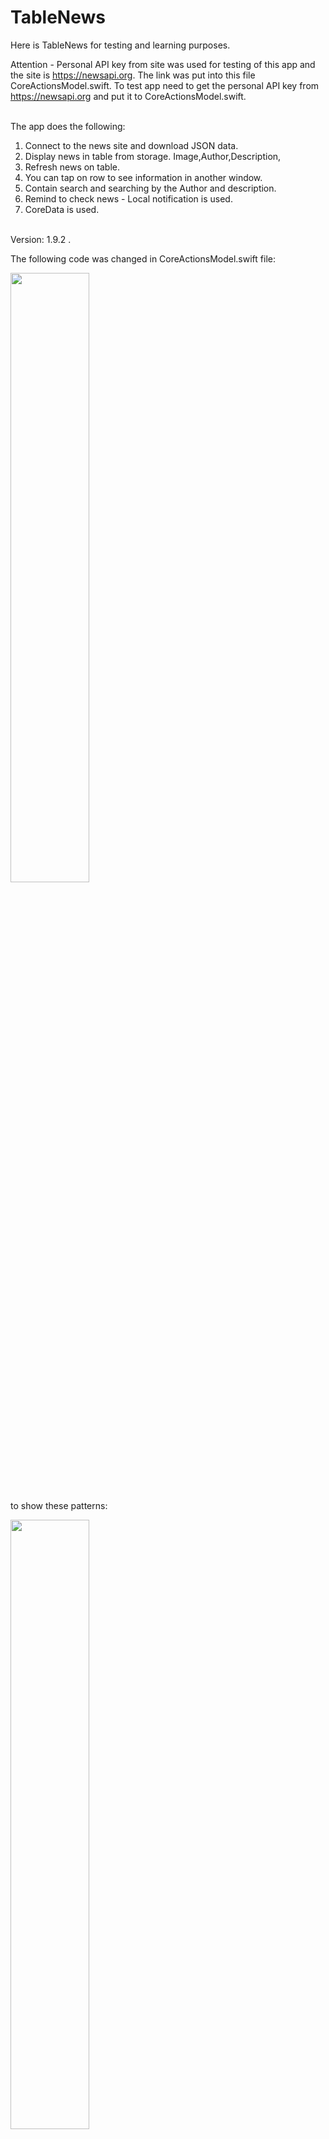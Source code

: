 # TableNews
Here is TableNews for testing and learning purposes.

Attention - Personal API key from site was used for testing of this app and the site is https://newsapi.org. The link was put into this file CoreActionsModel.swift.
To test app need to get the personal API key from  https://newsapi.org and put it to CoreActionsModel.swift.

</br >The app does the following:
1. Connect to the news site and download JSON data. 
2. Display news in table from storage. Image,Author,Description,
3. Refresh news on table.
4. You can tap on row to see information in another window.
5. Contain search and searching by the Author and description.
6. Remind to check news - Local notification is used.
7. СoreData is used.

</br > Version: 1.9.2 .

The following code was changed in CoreActionsModel.swift file:

<img src="https://user-images.githubusercontent.com/10907337/58948532-00826a80-8793-11e9-8c15-66d5c3ef2f1b.png" width="50%" height="50%">

to show these patterns:

<img src="https://user-images.githubusercontent.com/10907337/58948287-7508d980-8792-11e9-8687-17de9eaafde7.png" width="50%" height="50%">

<img src="https://user-images.githubusercontent.com/10907337/58948295-7934f700-8792-11e9-9d9c-e4f9e7f99ad1.png" width="50%" height="50%">


